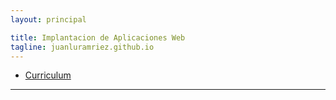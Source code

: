 ```yaml
---
layout: principal

title: Implantacion de Aplicaciones Web 
tagline: juanluramriez.github.io
---
```

   
   * [Curriculum](/about)
   <hr/>

   
